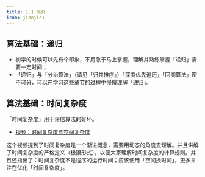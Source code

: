 ```yaml
---
title: 1.1 简介
icon: jianjie1
---
```


## 算法基础：递归

+ 初学的时候可以先有个印象，不用急于马上掌握，理解并熟练掌握「递归」需要一定时间；
+ 「递归」与「分治算法」（请见「归并排序」）「深度优先遍历」「回溯算法」密不可分，可以在学习这些章节的过程中慢慢理解「递归」。

## 算法基础：时间复杂度

「时间复杂度」用于评估算法的好坏。

+ [视频：时间复杂度与空间复杂度](https://leetcode-cn.com/leetbook/read/learning-algorithms-with-leetcode/553v4h/)

这个视频提到了时间复杂度是一个渐进概念，需要用动态的角度去理解。并且讲解了时间复杂度的严格定义（极限形式），以便大家理解时间复杂度的计算规则。并且还指出了：时间复杂度不是程序的运行时间；应该使用「空间换时间」，更多关注在优化「时间复杂度」。

